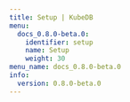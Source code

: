 ```yaml
---
title: Setup | KubeDB
menu:
  docs_0.8.0-beta.0:
    identifier: setup
    name: Setup
    weight: 30
menu_name: docs_0.8.0-beta.0
info:
  version: 0.8.0-beta.0
---
```


